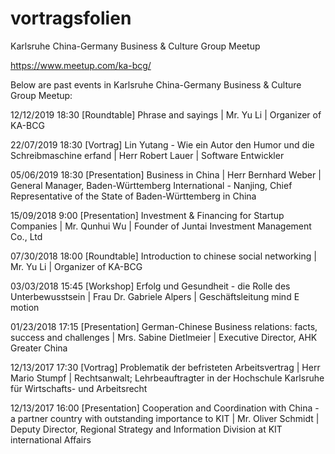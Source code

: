 # vortragsfolien

Karlsruhe China-Germany Business & Culture Group Meetup

https://www.meetup.com/ka-bcg/

Below are past events in Karlsruhe China-Germany Business & Culture Group Meetup:

12/12/2019 18:30 [Roundtable] Phrase and sayings | Mr. Yu Li | Organizer of KA-BCG

22/07/2019 18:30 [Vortrag] Lin Yutang - Wie ein Autor den Humor und die Schreibmaschine erfand | Herr Robert Lauer | Software Entwickler

05/06/2019 18:30 [Presentation] Business in China | Herr Bernhard Weber | General Manager, Baden-Württemberg International - Nanjing, Chief Representative of the State of Baden-Württemberg in China 

15/09/2018 9:00 [Presentation] Investment & Financing for Startup Companies | Mr. Qunhui Wu | Founder of Juntai Investment Management Co., Ltd

07/30/2018 18:00 [Roundtable] Introduction to chinese social networking | Mr. Yu Li | Organizer of KA-BCG

03/03/2018 15:45 [Workshop] Erfolg und Gesundheit - die Rolle des Unterbewusstsein | Frau Dr. Gabriele Alpers | Geschäftsleitung mind E motion

01/23/2018 17:15 [Presentation] German-Chinese Business relations: facts, success and challenges | Mrs. Sabine Dietlmeier | Executive Director, AHK Greater China

12/13/2017 17:30 [Vortrag] Problematik der befristeten Arbeitsvertrag | Herr Mario Stumpf | Rechtsanwalt; Lehrbeauftragter in der Hochschule Karlsruhe für Wirtschafts- und Arbeitsrecht

12/13/2017 16:00 [Presentation] Cooperation and Coordination with China - a partner country with outstanding importance to KIT | Mr. Oliver Schmidt | Deputy Director, Regional Strategy and Information Division at KIT international Affairs
